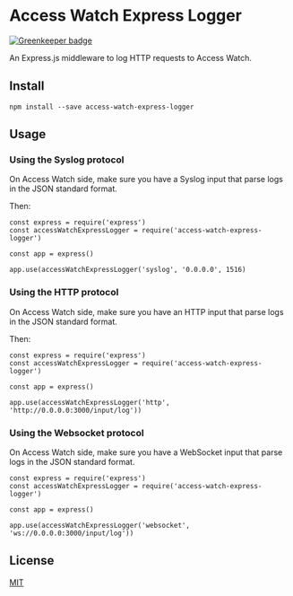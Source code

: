 # Access Watch Express Logger

[![Greenkeeper badge](https://badges.greenkeeper.io/access-watch/access-watch-express-logger.svg)](https://greenkeeper.io/)

An Express.js middleware to log HTTP requests to Access Watch.

## Install

```
npm install --save access-watch-express-logger
```

## Usage

### Using the Syslog protocol

On Access Watch side, make sure you have a Syslog input that parse logs in the JSON standard format.

Then:

```
const express = require('express')
const accessWatchExpressLogger = require('access-watch-express-logger')

const app = express()

app.use(accessWatchExpressLogger('syslog', '0.0.0.0', 1516)
```

### Using the HTTP protocol

On Access Watch side, make sure you have an HTTP input that parse logs in the JSON standard format.

Then:

```
const express = require('express')
const accessWatchExpressLogger = require('access-watch-express-logger')

const app = express()

app.use(accessWatchExpressLogger('http', 'http://0.0.0.0:3000/input/log'))
```

### Using the Websocket protocol

On Access Watch side, make sure you have a WebSocket input that parse logs in the JSON standard format.

```
const express = require('express')
const accessWatchExpressLogger = require('access-watch-express-logger')

const app = express()

app.use(accessWatchExpressLogger('websocket', 'ws://0.0.0.0:3000/input/log'))
```

## License

[MIT](LICENSE)
